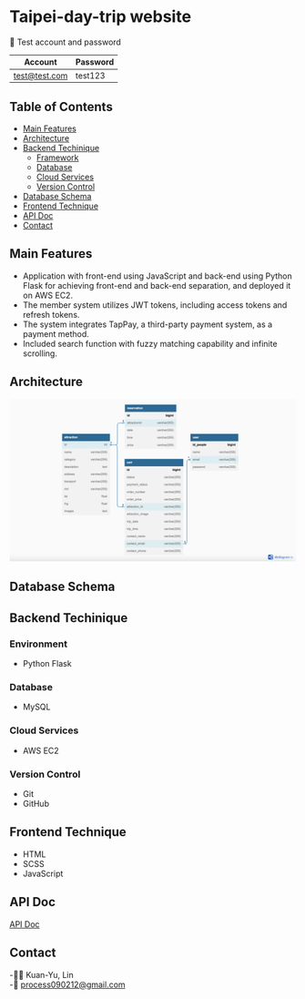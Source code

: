 # Taipei-day-trip website

:closed_lock_with_key: Test account and password

|Account|Password|
|---|---|
|test@test.com|test123|


## Table of Contents 

- [Main Features](#main-features)
- [Architecture](#architecture)
- [Backend Techinique](#backend-techinique)
  - [Framework](#framework)
  - [Database](#database)
  - [Cloud Services](#cloud-services)
  - [Version Control](#version-control)
- [Database Schema](#database-schema)
- [Frontend Technique](#frontend-technique)
- [API Doc](#api-doc)
- [Contact](#contact)

## Main Features

- Application with front-end using JavaScript and back-end using Python Flask for
  achieving front-end and back-end separation, and deployed it on AWS EC2.
- The member system utilizes JWT tokens, including access tokens and refresh tokens.
- The system integrates TapPay, a third-party payment system, as a payment method.
- Included search function with fuzzy matching capability and infinite scrolling.

## Architecture

<img src="https://github.com/tian830426/taipei-day-trip/blob/main/taipei-day-trip/taipei-day-trip%20Architecture.png" width=800 />

## Database Schema


## Backend Techinique

### Environment
- Python Flask

### Database
- MySQL

### Cloud Services
- AWS EC2

### Version Control
- Git
- GitHub

## Frontend Technique
- HTML
- SCSS
- JavaScript

## API Doc
[API Doc](https://app.swaggerhub.com/apis-docs/padax/taipei-day-trip/1.1.0)

## Contact
-👩‍💻 Kuan-Yu, Lin
<br>
-:email: process090212@gmail.com

